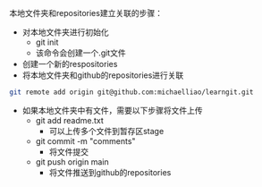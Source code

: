 本地文件夹和repositories建立关联的步骤：

- 对本地文件夹进行初始化
  - git init
  - 该命令会创建一个.git文件
- 创建一个新的respositories
- 将本地文件夹和github的repositories进行关联

```bash
git remote add origin git@github.com:michaelliao/learngit.git
```

- 如果本地文件夹中有文件，需要以下步骤将文件上传
  - git add readme.txt
    - 可以上传多个文件到暂存区stage
  - git commit -m "comments"
    - 将文件提交
  - git push origin main
    - 将文件推送到github的repositories


